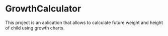 # GrowthCalculator
This project is an aplication that allows to calculate future weight and height of child using growth charts.
